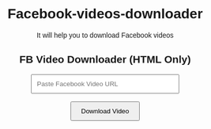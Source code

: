 # Facebook-videos-downloader
It will help you to download Facebook videos 
<!DOCTYPE html>
<html lang="en">
<head>
  <meta charset="UTF-8">
  <title>Facebook Video Downloader</title>
</head>
<body style="text-align: center; font-family: sans-serif; padding-top: 50px;">
  <h2>FB Video Downloader (HTML Only)</h2>
  <form action="https://snapsave.app/download" method="post" target="_blank">
    <input type="text" name="url" placeholder="Paste Facebook Video URL" style="width: 300px; padding: 10px;" required />
    <br><br>
    <button type="submit" style="padding: 10px 20px;">Download Video</button>
  </form>
</body>
</html>

